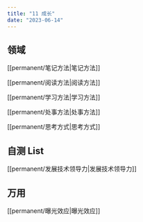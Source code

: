 ```yaml
---
title: "11 成长"
date: "2023-06-14"
---
```


## 领域

[[permanent/笔记方法|笔记方法]]

[[permanent/阅读方法|阅读方法]]

[[permanent/学习方法|学习方法]]

[[permanent/处事方法|处事方法]]

[[permanent/思考方式|思考方式]]
## 自测 List

[[permanent/发展技术领导力|发展技术领导力]]

## 万用

[[permanent/曝光效应|曝光效应]]



